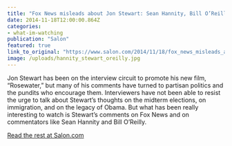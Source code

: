```yaml
---
title: "Fox News misleads about Jon Stewart: Sean Hannity, Bill O’Reilly and the insane new partisanship"
date: 2014-11-18T12:00:00.864Z
categories: 
- what-im-watching
publication: "Salon"
featured: true
link_to_original: "https://www.salon.com/2014/11/18/fox_news_misleads_about_jon_stewart_sean_hannity_bill_oreilly_and_the_insane_new_partisanship/"
image: /uploads/hannity_stewart_oreilly.jpg
---
```



Jon Stewart has been on the interview circuit to promote his new film, “Rosewater,” but many of his comments have turned to partisan politics and the pundits who encourage them.  Interviewers have not been able to resist the urge to talk about Stewart’s thoughts on the midterm elections, on immigration, and on the legacy of Obama.  But what has been really interesting to watch is Stewart’s comments on Fox News and on commentators like Sean Hannity and Bill O’Reilly.

[Read the rest at Salon.com](https://www.salon.com/2014/11/18/fox_news_misleads_about_jon_stewart_sean_hannity_bill_oreilly_and_the_insane_new_partisanship/)
